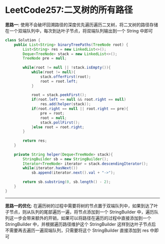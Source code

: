 # LeetCode257:二叉树的所有路径

**思路一**: 使用不会破坏回溯路径的深度优先遍历遍历二叉树，将二叉树的路径存储在一个双端队列中，每次到达叶子节点，将双端队列输出到一个 String 中即可

```java
class Solution {
    public List<String> binaryTreePaths(TreeNode root) {
        List<String> res = new LinkedList<>();
        Deque<TreeNode> stack = new LinkedList<>();
        TreeNode pre = null;
        
        while(root != null || !stack.isEmpty()){
            while(root != null){
                stack.offerFirst(root);
                root = root.left;
            }
            
            root = stack.peekFirst();
            if(root.left == null && root.right == null)
                res.add(helper(stack));
            if(root.right == null || root.right == pre){
                pre = root;
                root = null;
                stack.pollFirst();
            }else root = root.right;
        }
        
        return res;
    }
    
    private String helper(Deque<TreeNode> stack){
        StringBuilder sb = new StringBuilder();
        Iterator<TreeNode> iterator = stack.descendingIterator();
        while(iterator.hasNext())
            sb.append(iterator.next().val + "->");
                    
        return sb.substring(0, sb.length() - 2);
    }
}
```

---

**思路一的优化**: 在遍历树的过程中需要将树的节点置于双端队列中，如果到达了叶子节点，则从队列的尾部遍历一遍，将节点添加到一个 StringBuilder 中，遍历队列这一步会带来额外的开销，如果可以将路径在遍历的过程中直接添加到一个 StringBuilder 中，并根据遍历路径维护这个 StringBuilder 这样到达叶子节点后不需要再去遍历一遍双端队列，只需要将这个 StringBuilder 直接添加到 res 中即可

```java

```
